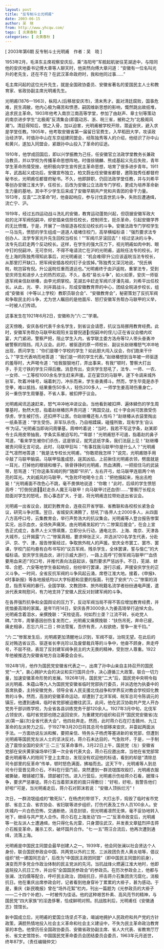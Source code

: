 ```yaml
---
layout: post
title: "反专制斗士光明甫"
date: 2003-06-15
author: 吴　晓
from: http://www.yhcqw.com/
tags: [ 炎黄春秋 ]
categories: [ 炎黄春秋 ]
---
```



[ 2003年第6期 反专制斗士光明甫　作者：吴　晓 ]


1953年2月，毛泽东主席视察安庆后，乘“洛阳号”军舰起航驶往芜湖途中，与陪同他的安庆地委书记傅大章等人聊天时，他突然向傅大章问道：“安徽有一位名叫光升的老先生，还在不在？在武汉革命政府时，我和他同过事……”

毛主席问起的这位光升先生，就是全国政协委员、安徽省著名的爱国民主人士和教育家、省政协副主席光明甫先生。


光明甫(1876—1963)，枞阳人(后移居安庆市)，清末秀才。面对清廷腐败，国事危难，民生凋敝，他内心极为痛苦和愤懑，嗣因维新思想的影响，慨然跳出故纸堆，追求民主革命。1903年他考入南京江南高等学堂，参加了由赵声、章士钊等策动的南京进步学生“北极阁”反清集会(即震动苏、浙、皖三省，被称之为“北极阁风潮”)。清廷得知后，恨之入骨，加以迫害，光明甫被学校开除，潜返安庆，避入求是学堂任教。1905年，他考取安徽省第一届留日官费生，入早稻田大学，攻读政治经济学。时值孙中山在东京组建同盟会，经陈独秀等人的介绍，他结识了孙中山和黄兴，遂加入同盟会，紧跟孙中山投入了革命的征途。


1910年，他学成回国后，即以兴学振教为己任，任安徽官立法政学堂教务长兼政治教员，并以学校为传播革命思想阵地。时值徐锡麟、熊成基起义先后失败，青年学生革命热情受挫，他积极向学生宣传民主革命思想，培育了很多进步青年。1911年，武昌起义成功后，安徽宣布独立，柏文蔚出任安徽省都督，邀陈独秀任都督府秘书长，光明甫任都督府秘书。不久，他即辞职，仍回法政学堂任教，并与刘希平等创办安徽江淮大学，任校长，后改为安徽公立法政专门学校，更成为培养革命新生力量的基地，其中不少学生后来成了安徽早期共产党和共青团的骨干力量。1913年，反袁“二次革命”时，他奋起响应，参与讨伐袁世凯斗争，失败后遭通缉，流亡宁、沪。


1919年，经过五四运动战斗洗礼的安徽，教育运动蓬勃兴起，但窃据安徽军政大权的北洋军阀倪嗣冲，却安插亲信担任校长，控制师生，扼杀革命，引起安徽学界的无比愤慨，于是，开展了一场驱逐各校反动校长的斗争。安徽法政专门学校学生一马当先，愤怒的学生组成一道道人墙堵住校门，高举横幅标语：“强烈要求法专创办人、法学专家光升先生回校当校长！”“军阀爪牙滚回去”！经过坚决的斗争，法专先后赶走两个反动校长。这样，在学生的强大压力下，视光明甫如肉中刺、眼中钉的倪嗣冲，无可奈何，不得不电请流亡在沪的光明甫，返皖任法专的校长。时在上海的陈独秀得知此事后，对光明甫说：“机会难得!升公应该返皖当法专校长，从那里打开缺口，把军阀安插各校的钉子全拔掉。”陈独秀又深沉地说，“倪氏祸皖，皖岂容有倪。升公返皖任重而道远也。”光明甫终于由沪返皖，重掌法专，受到安庆师生和进步人士的热烈欢迎。不久，各校“易长斗争”，如火如荼，安庆一师驱逐军阀亲信赵继椿，由李光炯掌校。芜湖五中赶走军阀爪牙潘先祖，刘希平出任校长。从此，光、李、刘并肩战斗，形成安徽教育界的中心，团结全皖进步校长，组成“安徽省（中等以上学校）教职员联合会”、“安徽教育会”，秘密策划了反抗军阀和争取民主的斗争，尤为世人瞩目的是他面斥、怒打安徽军务帮办马联甲的义举，一时被人们传颂。

这事发生在1921年6月2日，安徽称为“六·二”学潮。


这天傍晚，安庆各校代表千余名学生，到省议会请愿，抗议当局挪用教育经费。此时，安徽军务帮办马联甲和观阳关监督倪道(倪嗣冲的侄儿)正在省议会楼内欢宴，大门紧闭，警察严把，阻止学生入内，省学联主委方洛舟等12人带头奋勇冲破警察的阻挡，闯入议会。此时，被驱逐的原一师校长、副议长赵继椿怒气冲冲地出现，质问学生：“你们是哪个学校的学生？如此胆大闯入议会，你们跑来干什么？”学生代表响亮地答道：“我们是一师的学生代表。”赵继椿想到当年被一师驱逐的羞辱时，大声喝令道：“给我狠狠地打，弄出事来，有我!”顿时，警察大打出手，手无寸铁的学生只得后撤。消息传出，安庆学生怒吼了，法专、一师、一农、一女师、一工等校1000余名学生赶来声援。正在宴饮的马联甲，遂下令调来城外驻军，吹着冲锋号，端着刺刀，冲杀而来，学生奋勇搏斗。然而，学生毕竟是赤手空拳，难以抵挡，结果重伤50多人，轻伤200多人，一师学生姜高琦伤重身亡，另一重伤学生周肇基，不省人事，被扣押于议会。


光明甫闻讯迅速赶来，怒气冲冲地冲进议会。当他看到被扣押、遍体鳞伤的学生周肇基时，勃然大怒，指着赵继椿厉声责问道：“两国交战，红十字会尚可医救受伤俘虏，学生被打伤，还扣押不让医。你赵继椿还有人性吗？”赵继椿从衣袋里掏出一纸条答道：“学生受伤，非军队杀伤，乃自相蹂躏，碰撞所致，现有学生‘自认书’为证。”光明甫当即询问周肇基，周呻吟着说：“当时，我若不写这字条，赵某即令士兵用皮带抽我，字条实系被迫写的。”“卑鄙！”光明甫怒不可遏，指着赵的鼻子骂道，“看来学生被你们杀伤，这是铁证，就凭这纸字条，我们法庭上见！”赵继椿被责问得无言可说。此时，马联甲狂叫：“有事找我马联甲!你是什么人？”光明甫正气凛然地答道：“我是法专校长光明甫，“你敢把我怎样？”说完，光明甫随手用伞敲了马联甲脑袋。马联甲恼羞成怒，逞其凶焰，上前揪住光明甫衣领，劈面就是一耳光，打掉他的眼镜和帽子。铁骨铮铮的光明甫，热血沸腾，一把扭住马的武装带，怒骂道：“打你这条军阀的狗!”随即“叭叭”，左右开弓，给马联甲连扇两个响亮的耳光。大刹威风的马联甲，气急败坏地喝令士兵：“把他捆起来，拖出去枪毙！”光明甫面不改色心不跳，毫不畏惧地说道：“你敢！”此时，后续的学生愤怒高呼：“打倒倪道！赶走杀人魔王马联甲！向马联甲讨还血债!……”警察厅长程炎勋面对学生的怒吼，担心事态扩大，于是，将光明甫连拉带劝送出省议会。


光明甫一出省议会，就赶到教育会，连夜召开省学联、省教联和各校校长紧急会议，研究斗争对策。翌日，省城安庆沸腾了，怒吼了!各界人士2000多人，从四面八方高呼口号，云集教育会，举行声势浩大的抗议集会。光明甫等人登台报告惨案实况，出示血衣，全场失声痛哭。由光明甫发起的“六·二惨案后援会”，在会上宣告正式成立，各界人士义愤填膺，立即分头行动，通电北京、上海、南京、天津各大城市，公开揭露“六·二”惨案真相，要求伸张正义，并选派120名学生代表，分赴沪、京、宁、津，报告惨案经过，争取旅外皖人的声援。安庆全市罢工、罢市、罢课，学校门前均悬有白布书写的“议员军阀，残杀学生，全体罢课，誓与偕亡”的大幅标语。安庆学生挑血衣，进行示威大游行，一路上高呼“打倒军阀马联甲!”“血债要用血来还!”的口号，并推代表向法庭起诉，强烈要求严惩凶手。不日，芜湖、蚌埠、合肥、六安等地学生奋起响应，纷纷举行罢课，游行示威，声援安庆学生的正义斗争。一时间，全省反抗军阀的斗争风起云涌，席卷江淮大地。接着，《申报》、《时事新报》等各地报纸均以大字标题和显要的版面，刊登了安庆“六·二”惨案的消息，指责军阀的暴行。全国学联、文教团体、旅外皖籍名流学者纷纷通电声援，遣派代表来皖慰问，有力地支持了安徽人民反对封建军阀的斗争。


在各界强烈抗争和全国舆论的压力下，反动军阀当局不得不答应增加教育经费，并抚恤姜高琦的家属。是年11月14日，安庆各界3000余人为姜高琦举行追悼大会。光明甫含着泪水，亲撰挽联：“天柱徒高，何如烈士垄？江流不转，长屹党人碑。”次年，周肇基因创伤复发而亡，光明甫又痛撰挽联：“扶伤吊死，奔命已疲，痛史相承，忍忘六月二日；仲法雪冤，吾侪有责，人权欲绝，誓争一发千钧。”


“六·二”惨案发生后，光明甫更加清醒地认识到，军阀不驱，治皖无望。在此后的反对贿选省议员、驱逐省长李兆珍以及废督裁兵等的斗争中，他奋不顾身，奔走呼号，不屈不挠，表现了反封建军阀争民主的大无畏的精神，受到世人尊重。1922年他被推选为安徽省地方自治筹委会会长。


1924年1月，他作为国民党安徽省代表之一，出席了孙中山亲自主持召开的国民党“一大”，衷心拥护大会的决议和实行国共合作，决心遵循三大政策，联合一切力量，加速安徽革命形势的发展。1926年1月，国民党“二大”后，国民党中央明令指派光明甫、朱蕴山等九人为国民党安徽省临时党部执行委员，并派选他为执委中的首席执委，主持安徽党务，领导全省人民支援北伐战争和学界反对教会学校奴化教育的斗争。然而，高涨的安徽革命运动，却遭到了北洋军阀、皖军总司令陈调元的镇压，他遭到通缉，临时省党部被迫撤往武汉。此间，他在武汉协助共产党人开办党务干部训练学校，为全省各县训练党务干部120余人。1927年3月中旬，北伐军占领安庆，临时省党部也随之返回安庆，为重建党的组织和召开“国民党安徽省(左派)第一届(次)全省代表大会”，他四处奔走。然而，此时蒋介石在打击赣州、九江革命的左派势力之后，于1927年3月20日将其总司令部移来安庆，并耍起两面派手法。一方面劝说左派和解，要把亲信、特务头子杨虎等塞进新的省党部，但遭到光明甫等国民党左派人士的坚决反对。蒋介石未达目的，气急败坏，于是，一手制造了震惊全国的安庆“三·二三”反革命事件。3月22日上午，国民党（左）安徽省党部在安庆黄家操场举行第一次全省代表大会，蒋介石应邀出席，当他在省党部常委光明甫等人的陪同下登上主席台，发现没有欢迎他的标语，看到的却是“清除总司令部里的反革命”传单，顿时怒色满面，拂袖而去。这天下午，光明甫等人到总司令行营晋见蒋介石，不料在行营门前，突然遭到一群流氓围攻殴打，光明甫衣服被撕破，眼镜被打落，颈部被打伤。进入行营后，光明甫示伤给蒋介石看，据理斗争，要求严惩暴徒。蒋介石当着郭沫若的面只得敷衍：“好啦，好啦，我警告他们好啦!”可是，当光明甫走后，蒋介石对郭沫若说：“安徽人顶拆烂污”！


次日，一群流氓组成的“敢死队”，在杨虎的带领下，大打出手，捣毁了临时省市党部、省总工会、省农协会、省妇联等进步组织，打伤代表及工作人员100余人。安庆城内一片白色恐怖，交通断绝，消息封锁，但光明甫凛然无惧，毫不妥协地转入地下，继续与共产党人合作。蒋介石在上海发动“四·一二”反革命政变后，光明甫等一批左派人士遭通缉，他只得化名光雷，只身潜往武汉，并发表文章猛烈抨击蒋介石叛变革命，屠杀工农，破坏国共合作。“七·一五”蒋汪合流后，他再次遭到通缉，流落上海。


光明甫是中国民主同盟会最早创建人之一。1939年，他会同张澜以社会贤达个人身份，联合国民参政会中国、共两党以外的三党、三派政团负责人黄炎培等，倡议组织“统一建国同志会”，后改为“中国民主政团同盟”（即中国民主同盟的前身），演变而开多党合作政治体制的民主党派的先河。当抗战烽火燃遍江淮大地时，他即返皖投入抗日工作，并出任“全国国民参政会”的参政员。在历次参政会上，他都与张澜、沈钧儒等配合，呼吁民主政治，团结抗日，抨击蒋介石集团贪污腐化，消极抗日。他在重庆出席参政会时，记者看到他身穿补丁累累的大褂子，甚为感动。于是，重庆《新民晚报》曾在“场外花絮”栏内，刊出一篇题为《光参政员的大褂子——二十四个补疤》，一时被传为佳话。他的这种艰苦朴素、高风亮节的精神，与国民党“四大家族”的淫逸侈奢，恰成鲜明对照。抗战胜利后，光明甫任《安徽通志》馆馆长。


新中国成立后，光明甫的爱国立场坚贞不渝，竭诚地拥护人民政府和共产党的方针政策，满腔热情地投入社会主义革命和社会主义建设中，不失为民主革命政治教育家的本色。他曾历任全国政协委员、安徽省政协副主席、省人大代表、省教育厅厅长、省文史馆馆长、中国国民党革命委员会团结委员会委员，1963年元月逝世，终年87岁。（责任编辑仲文）


